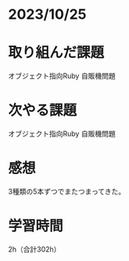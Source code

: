 # 2023/10/25
# 取り組んだ課題
オブジェクト指向Ruby 自販機問題
  
# 次やる課題
オブジェクト指向Ruby 自販機問題

# 感想
3種類の5本ずつでまたつまってきた。

# 学習時間
2h（合計302h）
